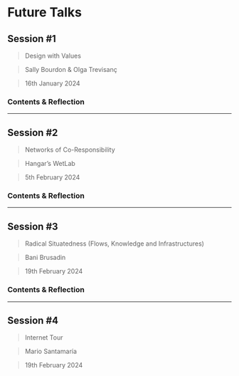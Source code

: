 # **Future Talks**


## Session #1
> Design with Values

> Sally Bourdon & Olga Trevisanç

> 16th January 2024

### Contents & Reflection



---
## Session #2
> Networks of Co-Responsibility

> Hangar’s WetLab

> 5th February 2024

### Contents & Reflection



---
## Session #3
> Radical Situatedness (Flows, Knowledge and Infrastructures)

> Bani Brusadin

> 19th February 2024

### Contents & Reflection



---
## Session #4
> Internet Tour

> Mario Santamaría

> 19th February 2024


